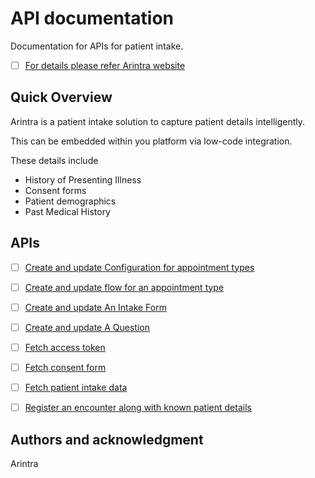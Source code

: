 # API documentation

Documentation for APIs for patient intake. 

- [ ] [For details please refer Arintra website](https://arintra.com) 

## Quick Overview

Arintra is a patient intake solution to capture patient details intelligently.

This can be embedded within you platform via low-code integration.

These details include
- History of Presenting Illness
- Consent forms
- Patient demographics
- Past Medical History

## APIs

- [ ] [Create and update Configuration for appointment types](create_appt_config.json) 

- [ ] [Create and update flow for an appointment type](create_flow.json) 

- [ ] [Create and update An Intake Form](create_form.json) 

- [ ] [Create and update A Question](create_question.json) 

- [ ] [Fetch access token](fetch_access_token.json) 

- [ ] [Fetch consent form](fetch_consent_form.json) 

- [ ] [Fetch patient intake data](fetch_intake_data.json) 

- [ ] [Register an encounter along with known patient details](register_encounter.json) 



## Authors and acknowledgment
Arintra
